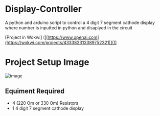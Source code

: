 # Display-Controller
A python and arduino script to control a 4 digit 7 segment cathode display where number is inputted in python and disaplyed in the circuit

[Project in Wokwi]
([[https://www.openai.com](https://wokwi.com/projects/433382313389752321)]())
# Project Setup Image
![image](https://github.com/user-attachments/assets/46983aae-6b04-4425-93d4-0a6e6dbbbf36)

## Equiment Required

- 4 (220 Om or 330 Om) Resistors
- 1 4 digit 7 segment cathode display
  
